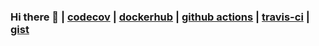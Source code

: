 ### Hi there 👋 | [codecov](https://codecov.io/gh/kyhau) | [dockerhub](https://hub.docker.com/u/khau/) | [github actions](https://github.com/marketplace?type=actions) | [travis-ci](https://travis-ci.org/kyhau) | [gist](https://gist.github.com/kyhau)
<!--
**kyhau/kyhau** is a ✨ _special_ ✨ repository because its `README.md` (this file) appears on your GitHub profile.

Here are some ideas to get you started:

- 🔭 I’m currently working on ...
- 🌱 I’m currently learning ...
- 👯 I’m looking to collaborate on ...
- 🤔 I’m looking for help with ...
- 💬 Ask me about ...
- 📫 How to reach me: ...
- 😄 Pronouns: ...
- ⚡ Fun fact: ...
-->
